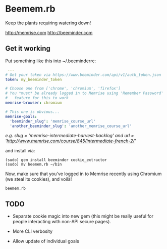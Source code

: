Beemem.rb
=========

Keep the plants requiring watering down!

http://memrise.com
http://beeminder.com

Get it working
--------------

Put something like this into ~/.beeminderrc:

```yaml
 ---
# Get your token via https://www.beeminder.com/api/v1/auth_token.json
token: my_beeminder_token

# Choose one from ['chrome', 'chromium', 'firefox']
# You *must* be already logged in to Memrise using 'Remember Password'
#   feature for this to work
memrise-browser: chromium

# This one is obvious...
memrise-goals:
  'beeminder_slug': 'memrise_course_url'
  'another_beeminder_slug': 'another_memrise_course_url'
```

*e.g. slug = 'memrise-intermediate-harvest-backlog' and url = 'http://www.memrise.com/course/845/intermediate-french-2/'*


and install via:

```shell
(sudo) gem install beeminder cookie_extractor
(sudo) mv beemem.rb ~/bin
```

Now, make sure that you've logged in to Memrise recently using Chromium (we steal its cookies), and voilà!

```shell
beemem.rb
```

TODO
----

* Separate cookie magic into new gem (this might be really useful for people interacting with non-API secure pages).

* More CLI verbosity

* Allow update of individual goals
